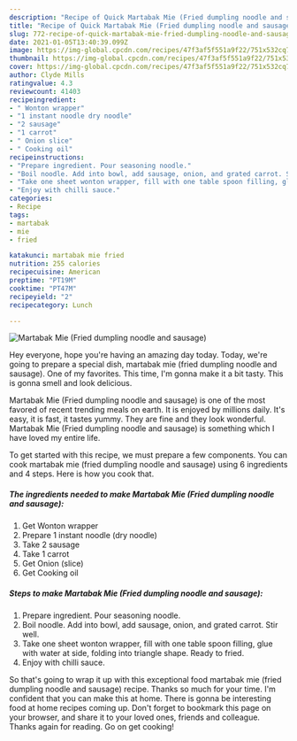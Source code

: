 ```yaml
---
description: "Recipe of Quick Martabak Mie (Fried dumpling noodle and sausage)"
title: "Recipe of Quick Martabak Mie (Fried dumpling noodle and sausage)"
slug: 772-recipe-of-quick-martabak-mie-fried-dumpling-noodle-and-sausage
date: 2021-01-05T13:40:39.099Z
image: https://img-global.cpcdn.com/recipes/47f3af5f551a9f22/751x532cq70/martabak-mie-fried-dumpling-noodle-and-sausage-recipe-main-photo.jpg
thumbnail: https://img-global.cpcdn.com/recipes/47f3af5f551a9f22/751x532cq70/martabak-mie-fried-dumpling-noodle-and-sausage-recipe-main-photo.jpg
cover: https://img-global.cpcdn.com/recipes/47f3af5f551a9f22/751x532cq70/martabak-mie-fried-dumpling-noodle-and-sausage-recipe-main-photo.jpg
author: Clyde Mills
ratingvalue: 4.3
reviewcount: 41403
recipeingredient:
- " Wonton wrapper"
- "1 instant noodle dry noodle"
- "2 sausage"
- "1 carrot"
- " Onion slice"
- " Cooking oil"
recipeinstructions:
- "Prepare ingredient. Pour seasoning noodle."
- "Boil noodle. Add into bowl, add sausage, onion, and grated carrot. Stir well."
- "Take one sheet wonton wrapper, fill with one table spoon filling, glue with water at side, folding into triangle shape. Ready to fried."
- "Enjoy with chilli sauce."
categories:
- Recipe
tags:
- martabak
- mie
- fried

katakunci: martabak mie fried 
nutrition: 255 calories
recipecuisine: American
preptime: "PT19M"
cooktime: "PT47M"
recipeyield: "2"
recipecategory: Lunch

---
```



![Martabak Mie (Fried dumpling noodle and sausage)](https://img-global.cpcdn.com/recipes/47f3af5f551a9f22/751x532cq70/martabak-mie-fried-dumpling-noodle-and-sausage-recipe-main-photo.jpg)

Hey everyone, hope you're having an amazing day today. Today, we're going to prepare a special dish, martabak mie (fried dumpling noodle and sausage). One of my favorites. This time, I'm gonna make it a bit tasty. This is gonna smell and look delicious.



Martabak Mie (Fried dumpling noodle and sausage) is one of the most favored of recent trending meals on earth. It is enjoyed by millions daily. It's easy, it is fast, it tastes yummy. They are fine and they look wonderful. Martabak Mie (Fried dumpling noodle and sausage) is something which I have loved my entire life.


To get started with this recipe, we must prepare a few components. You can cook martabak mie (fried dumpling noodle and sausage) using 6 ingredients and 4 steps. Here is how you cook that.

<!--inarticleads1-->

##### The ingredients needed to make Martabak Mie (Fried dumpling noodle and sausage):

1. Get  Wonton wrapper
1. Prepare 1 instant noodle (dry noodle)
1. Take 2 sausage
1. Take 1 carrot
1. Get  Onion (slice)
1. Get  Cooking oil




<!--inarticleads2-->

##### Steps to make Martabak Mie (Fried dumpling noodle and sausage):

1. Prepare ingredient. Pour seasoning noodle.
1. Boil noodle. Add into bowl, add sausage, onion, and grated carrot. Stir well.
1. Take one sheet wonton wrapper, fill with one table spoon filling, glue with water at side, folding into triangle shape. Ready to fried.
1. Enjoy with chilli sauce.




So that's going to wrap it up with this exceptional food martabak mie (fried dumpling noodle and sausage) recipe. Thanks so much for your time. I'm confident that you can make this at home. There is gonna be interesting food at home recipes coming up. Don't forget to bookmark this page on your browser, and share it to your loved ones, friends and colleague. Thanks again for reading. Go on get cooking!
